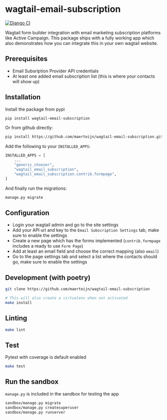 # wagtail-email-subscription
[![Django CI](https://github.com/maerteijn/wagtail-email-subscription/actions/workflows/ci.yml/badge.svg)](https://github.com/maerteijn/wagtail-email-subscription/actions/workflows/ci.yml)

Wagtail form builder integration with email marketing subscription platforms like Active Campaign. This package ships with a fully working app which also demonstrates how you can integrate this in your own wagtail website.

## Prerequisites
- Email Subsription Provider API credentials
- At least one added email subscription list (this is where your contacts will show up)


## Installation
Install the package from pypi
```bash
pip install wagtail-email-subscription
```

Or from github directly:
```bash
pip install https://github.com/maerteijn/wagtail-email-subscription.git
```

Add the following to your `INSTALLED_APPS`:
```python
INSTALLED_APPS = [
    ...
    "generic_chooser",
    "wagtail_email_subscription",
    "wagtail_email_subscription.contrib.formpage",
]
```

And finally run the migrations:
```bash
manage.py migrate
```

## Configuration
- Login your wagtail admin and go to the site settings
- Add your API url and key to the `Email Subscription Settings` tab, make sure to enable the settings
- Create a new page which has the forms implemented  (`contrib.formpage` includes a ready to use `Form Page`)
- Add at least an email field and choose the correct mapping (also `email`)
- Go to the page settings tab and select a list where the contacts should go, make sure to enable the settings


## Development (with poetry)
```bash
git clone https://github.com/maerteijn/wagtail-email-subscription

# This will also create a virtualenv when not activated
make install
```

## Linting
```bash
make lint
```

## Test
Pytest with coverage is default enabled
```bash
make test
```

## Run the sandbox
`manage.py` is included in the sandbox for testing the app
```bash
sandbox/manage.py migrate
sandbox/manage.py createsuperuser
sandbox/manage.py runserver
```
